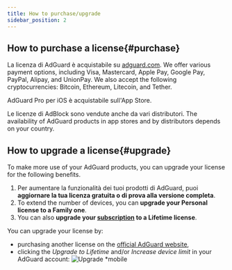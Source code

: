```yaml
---
title: How to purchase/upgrade
sidebar_position: 2
---
```


## How to purchase a license{#purchase}

La licenza di AdGuard è acquistabile su [adguard.com](https://adguard.com/license.html). We offer various payment options, including Visa, Mastercard, Apple Pay, Google Pay, PayPal, Alipay, and UnionPay. We also accept the following cryptocurrencies: Bitcoin, Ethereum, Litecoin, and Tether.

AdGuard Pro per iOS è acquistabile sull'App Store.

Le licenze di AdBlock sono vendute anche da vari distributori. The availability of AdGuard products in app stores and by distributors depends on your country.

## How to upgrade a license{#upgrade}

To make more use of your AdGuard products, you can upgrade your license for the following benefits.

1. Per aumentare la funzionalità dei tuoi prodotti di AdGuard, puoi **aggiornare la tua licenza gratuita o di prova alla versione completa**.
2. To extend the number of devices, you can **upgrade your Personal license to a Family one**.
3. You can also **upgrade your [subscription](../what-is) to a Lifetime license**.

You can upgrade your license by:

- purchasing another license on the [official AdGuard website](https://adguard.com),
- clicking the *Upgrade to Lifetime* and/or *Increase device limit* in your AdGuard account: ![Upgrade *mobile](https://cdn.adtidy.org/content/kb/ad_blocker/general/newaccount-upgrade.png)
